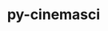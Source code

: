 ---
title: "py-cinemasci"
layout: cache
categories: [package, develop-2024-03-03]
meta: {"versions": ["1.3", "1.7.0"], "compilers": ["gcc@=11.1.0", "gcc@=11.4.0", "gcc@=9.4.0", "oneapi@=2024.0.0"], "oss": ["ubuntu20.04", "ubuntu22.04"], "platforms": ["linux"], "targets": ["neoverse_v1", "neoverse_v2", "ppc64le", "x86_64_v3"], "stacks": ["data-vis-sdk", "e4s", "e4s-neoverse-v2", "e4s-neoverse_v1", "e4s-oneapi", "e4s-power", "root"], "num_specs": 10, "num_specs_by_stack": {"e4s-power": 1, "root": 10, "data-vis-sdk": 2, "e4s-neoverse_v1": 2, "e4s-neoverse-v2": 2, "e4s": 2, "e4s-oneapi": 1}}
spec_details: [{"hash": "yvorbcsrqym4xaszppl35umg4doh3nop", "compiler": "gcc@=9.4.0", "versions": ["1.7.0"], "os": "ubuntu20.04", "platform": "linux", "target": "ppc64le", "variants": ["build_system=python_pip", "+mpi"], "stacks": ["e4s-power", "root"], "size": "-", "tarball": "https://binaries.spack.io/releases/develop-2024-03-03/build_cache/linux-ubuntu20.04-ppc64le/gcc-9.4.0/py-cinemasci-1.7.0/linux-ubuntu20.04-ppc64le-gcc-9.4.0-py-cinemasci-1.7.0-yvorbcsrqym4xaszppl35umg4doh3nop.spack"}, {"hash": "2si5ecuawshabph43wirujz4rjxjyz35", "compiler": "gcc@=11.1.0", "versions": ["1.3"], "os": "ubuntu20.04", "platform": "linux", "target": "x86_64_v3", "variants": ["build_system=python_pip", "+mpi"], "stacks": ["root", "data-vis-sdk"], "size": "-", "tarball": "https://binaries.spack.io/releases/develop-2024-03-03/build_cache/linux-ubuntu20.04-x86_64_v3/gcc-11.1.0/py-cinemasci-1.3/linux-ubuntu20.04-x86_64_v3-gcc-11.1.0-py-cinemasci-1.3-2si5ecuawshabph43wirujz4rjxjyz35.spack"}, {"hash": "6vspb23oc2ldqlc23cmbt5abzs56ymrs", "compiler": "gcc@=11.1.0", "versions": ["1.3"], "os": "ubuntu20.04", "platform": "linux", "target": "x86_64_v3", "variants": ["build_system=python_pip", "+mpi"], "stacks": ["root", "data-vis-sdk"], "size": "-", "tarball": "https://binaries.spack.io/releases/develop-2024-03-03/build_cache/linux-ubuntu20.04-x86_64_v3/gcc-11.1.0/py-cinemasci-1.3/linux-ubuntu20.04-x86_64_v3-gcc-11.1.0-py-cinemasci-1.3-6vspb23oc2ldqlc23cmbt5abzs56ymrs.spack"}, {"hash": "4bfib7gxa5rjx554yox2k52rlge5pgjl", "compiler": "gcc@=11.4.0", "versions": ["1.3"], "os": "ubuntu22.04", "platform": "linux", "target": "neoverse_v1", "variants": ["build_system=python_pip", "+mpi"], "stacks": ["e4s-neoverse_v1", "root"], "size": "-", "tarball": "https://binaries.spack.io/releases/develop-2024-03-03/build_cache/linux-ubuntu22.04-neoverse_v1/gcc-11.4.0/py-cinemasci-1.3/linux-ubuntu22.04-neoverse_v1-gcc-11.4.0-py-cinemasci-1.3-4bfib7gxa5rjx554yox2k52rlge5pgjl.spack"}, {"hash": "a6in4fm7amd7akudp6pd4nuyhisallmd", "compiler": "gcc@=11.4.0", "versions": ["1.7.0"], "os": "ubuntu22.04", "platform": "linux", "target": "neoverse_v1", "variants": ["build_system=python_pip", "+mpi"], "stacks": ["e4s-neoverse_v1", "root"], "size": "-", "tarball": "https://binaries.spack.io/releases/develop-2024-03-03/build_cache/linux-ubuntu22.04-neoverse_v1/gcc-11.4.0/py-cinemasci-1.7.0/linux-ubuntu22.04-neoverse_v1-gcc-11.4.0-py-cinemasci-1.7.0-a6in4fm7amd7akudp6pd4nuyhisallmd.spack"}, {"hash": "xriddpfwtrzeh3keqkvpg7fgbxs4hevt", "compiler": "gcc@=11.4.0", "versions": ["1.3"], "os": "ubuntu22.04", "platform": "linux", "target": "neoverse_v2", "variants": ["build_system=python_pip", "+mpi"], "stacks": ["root", "e4s-neoverse-v2"], "size": "-", "tarball": "https://binaries.spack.io/releases/develop-2024-03-03/build_cache/linux-ubuntu22.04-neoverse_v2/gcc-11.4.0/py-cinemasci-1.3/linux-ubuntu22.04-neoverse_v2-gcc-11.4.0-py-cinemasci-1.3-xriddpfwtrzeh3keqkvpg7fgbxs4hevt.spack"}, {"hash": "o6ww2lzt3ng52vt6b23eojexzkq3hbvz", "compiler": "gcc@=11.4.0", "versions": ["1.7.0"], "os": "ubuntu22.04", "platform": "linux", "target": "neoverse_v2", "variants": ["build_system=python_pip", "+mpi"], "stacks": ["root", "e4s-neoverse-v2"], "size": "-", "tarball": "https://binaries.spack.io/releases/develop-2024-03-03/build_cache/linux-ubuntu22.04-neoverse_v2/gcc-11.4.0/py-cinemasci-1.7.0/linux-ubuntu22.04-neoverse_v2-gcc-11.4.0-py-cinemasci-1.7.0-o6ww2lzt3ng52vt6b23eojexzkq3hbvz.spack"}, {"hash": "h4vktz53p2fhnleft5dhhol5avvd2kow", "compiler": "gcc@=11.4.0", "versions": ["1.3"], "os": "ubuntu22.04", "platform": "linux", "target": "x86_64_v3", "variants": ["build_system=python_pip", "+mpi"], "stacks": ["e4s", "root"], "size": "-", "tarball": "https://binaries.spack.io/releases/develop-2024-03-03/build_cache/linux-ubuntu22.04-x86_64_v3/gcc-11.4.0/py-cinemasci-1.3/linux-ubuntu22.04-x86_64_v3-gcc-11.4.0-py-cinemasci-1.3-h4vktz53p2fhnleft5dhhol5avvd2kow.spack"}, {"hash": "i7qgp7gdow4sf62g3w3vkxebgnwfvlle", "compiler": "gcc@=11.4.0", "versions": ["1.7.0"], "os": "ubuntu22.04", "platform": "linux", "target": "x86_64_v3", "variants": ["build_system=python_pip", "+mpi"], "stacks": ["e4s", "root"], "size": "-", "tarball": "https://binaries.spack.io/releases/develop-2024-03-03/build_cache/linux-ubuntu22.04-x86_64_v3/gcc-11.4.0/py-cinemasci-1.7.0/linux-ubuntu22.04-x86_64_v3-gcc-11.4.0-py-cinemasci-1.7.0-i7qgp7gdow4sf62g3w3vkxebgnwfvlle.spack"}, {"hash": "vfebdlk56wwsjdencaov724pzfvbem3t", "compiler": "oneapi@=2024.0.0", "versions": ["1.7.0"], "os": "ubuntu22.04", "platform": "linux", "target": "x86_64_v3", "variants": ["build_system=python_pip", "+mpi"], "stacks": ["root", "e4s-oneapi"], "size": "-", "tarball": "https://binaries.spack.io/releases/develop-2024-03-03/build_cache/linux-ubuntu22.04-x86_64_v3/oneapi-2024.0.0/py-cinemasci-1.7.0/linux-ubuntu22.04-x86_64_v3-oneapi-2024.0.0-py-cinemasci-1.7.0-vfebdlk56wwsjdencaov724pzfvbem3t.spack"}]
---
